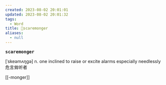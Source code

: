 ```yaml
---
created: 2023-08-02 20:01:01
updated: 2023-08-02 20:01:32
tags:
  - Word
title: 📖scaremonger
aliases:
  - null
---
```


<pre><strong>scaremonger</strong></pre>
[ˈskeəmʌŋgə]
n. one inclined to raise or excite alarms especially needlessly 危⾔耸听者

[[-monger]]